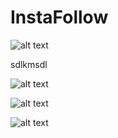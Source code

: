 # InstaFollow

![alt text](https://raw.githubusercontent.com/morbargig/InstaFollow/blob/master/photos/Screenshot(68).png)

sdlkmsdl

![alt text](https://raw.githubusercontent.com/morbargig/InstaFollow/photos/Screenshot(70).png)

![alt text](https://raw.githubusercontent.com/morbargig/InstaFollow/photos/Screenshot(71).png)

![alt text](https://raw.githubusercontent.com/morbargig/InstaFollow/photos/Screenshot(73).png)

